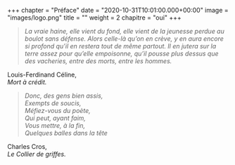 +++
chapter = "Préface"
date = "2020-10-31T10:01:00.000+00:00"
image = "images/logo.png"
title = ""
weight = 2
chapitre = "oui"
+++

> *La vraie haine, elle vient du fond, elle vient de la jeunesse perdue au boulot sans défense.* 
> *Alors celle-là qu’on en crève, y en aura encore si profond qu’il en restera tout de même partout.* 
> *Il en jutera sur la terre assez pour qu’elle empoisonne, qu’il pousse plus dessus que des vacheries, entre des morts, entre les hommes.* 


Louis-Ferdinand Céline, \
*Mort à crédit.* 


> *Donc, des gens bien assis,* \
> *Exempts de soucis,* \
> *Méfiez-vous du poète,* \
> *Qui peut, ayant faim,* \
> *Vous mettre, à la fin,* \
> *Quelques balles dans la tête*


Charles Cros, \
*Le Collier de griffes.* 
